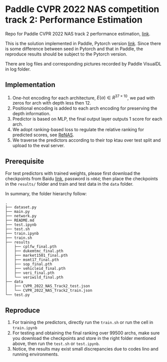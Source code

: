 # Paddle CVPR 2022 NAS competition track 2: Performance Estimation
Repo for Paddle CVPR 2022 NAS track 2 performance estimation, [link](https://aistudio.baidu.com/aistudio/competition/detail/150/0/introduction).

This is the solution implemented in Paddle, Pytorch version [link](https://github.com/AlbertiPot/CVPR2022-NAS-competition-Track-2-10th-solution). Since there is some difference between seed in Pytorch and that in Paddle, the reproduce results should be subject to the Pytorch version. 

There are log files and corresponding pictures recorded by Paddle VisualDL in log folder.

## Implementation
1. One-hot encoding for each architecture, $E(\alpha)\in R^{37\times10}$, we pad with zeros for arch with depth less then 12.
2. Positional encoding is added to each arch encoding for preserving the depth information.
3. Predictor is based on MLP, the final output layer outputs 1 score for each arch.
4. We adopt ranking-based loss to regulate the relative ranking for predicted scores, see [ReNAS](https://arxiv.org/abs/1910.01523).
5. We traverse the predictors according to their top ktau over test split and upload to the eval server.
## Prerequisite

For test predictors with trained weights, please first download the checkpoints from Baidu [link](https://pan.baidu.com/s/1PKNiuHyMcxrIBCCK_Hgx3g), password is `n06d`; then place the checkpoints in the `results/` folder and train and test data in the `data` folder.

In summary, the folder hierarchy follow:
```
.
├── dataset.py
├── main.py
├── network.py
├── README.md
├── test.ipynb
├── test.sh
├── train.ipynb
├── train.sh
├── results
│   ├── cplfw_final.pth
│   ├── dukemtmc_final.pth
│   ├── market1501_final.pth
│   ├── msmt17_final.pth
│   ├── sop_final.pth
│   ├── vehicleid_final.pth
│   ├── veri_final.pth
│   └── veriwild_final.pth
├── data
│   ├── CVPR_2022_NAS_Track2_test.json
│   └── CVPR_2022_NAS_Track2_train.json
└── test.py
```
## Reproduce
1. For training the predictors, directly run the `train.sh` or run the cell in `train.ipynb`
2. For testing and obtaining the final ranking over 99500 archs, make sure you download the checkpoints and store in the right folder mentioned above, then run the `test.sh` or `test.ipynb`.
3. Notice, the results may exist small discrepancies due to codes lino and running environments.  
